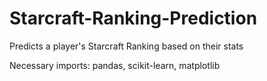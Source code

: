 # Starcraft-Ranking-Prediction
Predicts a player's Starcraft Ranking based on their stats

Necessary imports:
pandas, 
scikit-learn, 
matplotlib

